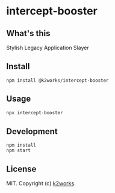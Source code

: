 # intercept-booster

## What's this

Stylish Legacy Application Slayer

## Install

```
npm install @k2works/intercept-booster
```

## Usage

```js
npx intercept-booster
```

## Development

```
npm install
npm start
```

## License

MIT. Copyright (c) [k2works](http://feross.org).